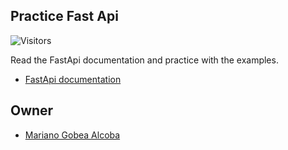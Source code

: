 ## Practice Fast Api

![Visitors](https://api.visitorbadge.io/api/visitors?path=https%3A%2F%2Fgithub.com%2FMgobeaalcoba%2Fpractice-fast-ap&label=Visitors&countColor=%23263759)

Read the FastApi documentation and practice with the examples.

- [FastApi documentation](https://fastapi.tiangolo.com/)

## Owner

- [Mariano Gobea Alcoba](gobeamariano@gmail.com)
